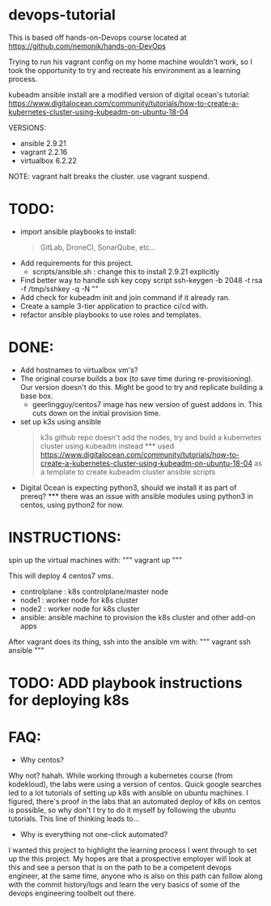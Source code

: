 # devops-tutorial

This is based off hands-on-Devops course located at
https://github.com/nemonik/hands-on-DevOps

Trying to run his vagrant config on my home machine wouldn't work,
so I took the opportunity to try and recreate his environment
as a learning process.

kubeadm ansible install are a modified version of digital ocean's tutorial:
https://www.digitalocean.com/community/tutorials/how-to-create-a-kubernetes-cluster-using-kubeadm-on-ubuntu-18-04

VERSIONS:
- ansible 2.9.21
- vagrant 2.2.16
- virtualbox 6.2.22

NOTE:
vagrant halt breaks the cluster. use vagrant suspend.

# TODO:
- import ansible playbooks to install:
    > GitLab, DroneCI, SonarQube, etc...
- Add requirements for this project.
    - scripts/ansible.sh : change this to install 2.9.21 explicitly
- Find better way to handle ssh key copy script
    ssh-keygen -b 2048 -t rsa -f /tmp/sshkey -q -N ""
- Add check for kubeadm init and join command if it already ran.
- Create a sample 3-tier application to practice ci/cd with.
- refactor ansible playbooks to use roles and templates.

# DONE: 
- Add hostnames to virtualbox vm's?
- The original course builds a box (to save time during re-provisioning).
  Our version doesn't do this. Might be good to try and replicate building a
  base box.
    - geerlingguy/centos7 image has new version of guest addons in.
      This cuts down on the initial provision time.
- set up k3s using ansible
    > k3s github repo doesn't add the nodes,
      try and build a kubernetes cluster using kubeadm instead
    *** used https://www.digitalocean.com/community/tutorials/how-to-create-a-kubernetes-cluster-using-kubeadm-on-ubuntu-18-04
    as a template to create kubeadm cluster ansible scripts
- Digital Ocean is expecting python3, should we install it as part of prereq?
    *** there was an issue with ansible modules using python3 in centos, using python2 for now.


# INSTRUCTIONS:
spin up the virtual machines with:
"""
vagrant up
"""

This will deploy 4 centos7 vms.
- controlplane : k8s controlplane/master node
- node1 : worker node for k8s cluster
- node2 : worker node for k8s cluster
- ansible: ansible machine to provision the k8s cluster and other add-on apps

After vagrant does its thing, ssh into the ansible vm with:
"""
vagrant ssh ansible
"""

# TODO: ADD playbook instructions for deploying k8s


# FAQ:
- Why centos?

Why not? hahah. While working through a kubernetes course (from kodekloud), the labs were
using a version of centos. Quick google searches led to a lot tutorials of setting up k8s
with ansible on ubuntu machines. I figured, there's proof in the labs that an automated
deploy of k8s on centos is possible, so why don't I try to do it myself by following the
ubuntu tutorials. This line of thinking leads to...

- Why is everything not one-click automated?

I wanted this project to highlight the learning process I went through to set up the this
project. My hopes are that a prospective employer will look at this and see a person that is
on the path to be a competent devops engineer, at the same time, anyone who is also on this
path can follow along with the commit history/logs and learn the very basics of some of the devops engineering toolbelt out there.